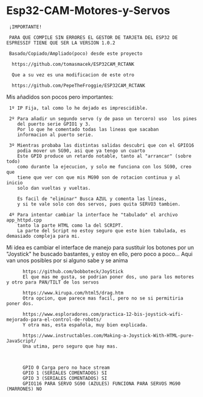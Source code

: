 # Esp32-CAM-Motores-y-Servos
     
     ¡IMPORTANTE!
     
     PARA QUE COMPILE SIN ERRORES EL GESTOR DE TARJETA DEL ESP32 DE ESPRESSIF TIENE QUE SER LA VERSION 1.0.2

     Basado/Copiado/Ampliado(poco) desde este proyecto
      
      https://github.com/tomasmacek/ESP32CAM_RCTANK
       
      Que a su vez es una modificacion de este otro
      
      https://github.com/PepeTheFroggie/ESP32CAM_RCTANK
      
      
  Mis añadidos son pocos pero importantes:
  
     1º IP Fija, tal como lo he dejado es imprescidible.
     
     2º Para añadir un segundo servo (y de paso un tercero) uso  los pines 
        del puerto serie GPIO1 y 3.
        Por lo que he comentado todas las lineas que sacaban 
        informacion al puerto serie.
          
     3º Mientras probaba las distintas salidas descubri que con el GPIO16 
        podia mover un SG90, asi que ya tengo un cuarto
        Este GPIO produce un retardo notable, tanto al "arrancar" (sobre todo)
        como durante la ejecucion, y solo me funciona con los SG90, creo que 
        tiene que ver con que mis MG90 son de rotacion continua y al inicio 
        solo dan vueltas y vueltas.
          
        Es facil de "eliminar" Busca AZUL y comenta las lineas, 
        y si te vale solo con dos servos, pues quita SERVO3 tambien.
     
     4º Para intentar cambiar la interface he "tabulado" el archivo app_httpd.cpp 
        tanto la parte HTML como la del SCRIPT. 
        La parte del Script no estoy seguro que este bien tabulada, es demasiado compleja para mi.
         
         
  Mi idea es cambiar el interface de manejo para sustituir los botones por un "Joystick" he buscado bastantes, 
  y estoy en ello, pero poco a poco...
  Aqui van unos posibles por si alguno sabe y se anima
  
          https://github.com/bobboteck/JoyStick      
          El que mas me gusta, se podrian poner dos, uno para los motores y otro para PAN/TILT de los servos
          
          https://www.kirupa.com/html5/drag.htm      
          Otra opcion, que parece mas facil, pero no se si permitiria poner dos.
          
          https://www.esploradores.com/practica-12-bis-joystick-wifi-mejorado-para-el-control-de-robots/   
          Y otra mas, esta española, muy bien explicada.
          
          https://www.instructables.com/Making-a-Joystick-With-HTML-pure-JavaScript/
          Una utima, pero seguro que hay mas.
    
   
           
          GPIO 0 Carga pero no hace stream 
          GPIO 1 (SERIALES COMENTADOS) SI   
          GPIO 3 (SERIALES COMENTADOS) SI 
          GPIO116 PARA SERVO SG90 (AZULES) FUNCIONA PARA SERVOS MG90 (MARRONES) NO 
           

